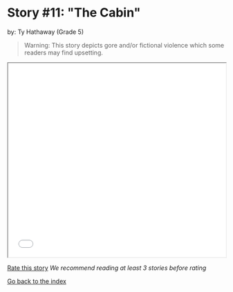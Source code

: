# Story #11: "The Cabin"
by: Ty Hathaway (Grade 5)

>Warning: This story depicts gore and/or fictional violence which some readers may find upsetting.

<iframe src="../stories/11_The Cabin.html" height="450px" width="100%"> </iframe>

[Rate this story](https://forms.gle/zbTTGuidhwvabMLT9) *We recommend reading at least 3 stories before rating*

[Go back to the index](../index.md)

